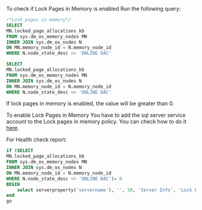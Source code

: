 To check if Lock Pages in Memory is enabled
Run the following query:

```sql
/*Lock pages in memory*/
SELECT
MN.locked_page_allocations_kb
FROM sys.dm_os_memory_nodes MN
INNER JOIN sys.dm_os_nodes N 
ON MN.memory_node_id = N.memory_node_id
WHERE N.node_state_desc <> 'ONLINE DAC'

SELECT
MN.locked_page_allocations_kb
FROM sys.dm_os_memory_nodes MN
INNER JOIN sys.dm_os_nodes N 
ON MN.memory_node_id = N.memory_node_id
WHERE N.node_state_desc <> 'ONLINE DAC'
```

If lock pages in memory is enabled, the value will be greater than 0.

To enable Lock Pages in Memory
You have to add the sql server service account to the Lock pages in memory policy.
You can check how to do it [here](https://docs.microsoft.com/en-us/sql/database-engine/configure-windows/enable-the-lock-pages-in-memory-option-windows?view=sql-server-2017).

For Health check report:

```sql
if (SELECT
MN.locked_page_allocations_kb
FROM sys.dm_os_memory_nodes MN
INNER JOIN sys.dm_os_nodes N 
ON MN.memory_node_id = N.memory_node_id
WHERE N.node_state_desc <> 'ONLINE DAC')= 0
BEGIN
    select serverproperty('servername'), '', 50, 'Server Info', 'Lock Pages in Memory Not Enabled', NULL, 'Consider enabling LPIM to keep data in memory for longer'
end
go
```